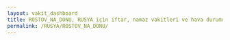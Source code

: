 ```yaml
---
layout: vakit_dashboard
title: ROSTOV_NA_DONU, RUSYA için iftar, namaz vakitleri ve hava durumu - ilçe/eyalet seç
permalink: /RUSYA/ROSTOV_NA_DONU/
---
```


<script type="text/javascript">
  var GLOBAL_COUNTRY = 'RUSYA';
  var GLOBAL_CITY = 'ROSTOV_NA_DONU';
  var GLOBAL_STATE = '';
  var lat = 72;
  var lon = 21;
</script>
